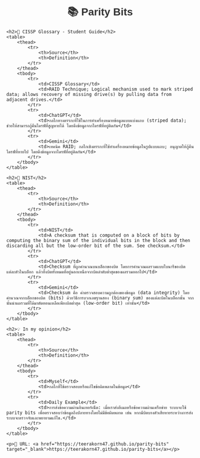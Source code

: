 
<html lang="en">
<head>
    <meta charset="UTF-8">
    <meta name="viewport" content="width=device-width, initial-scale=1.0">
    <title>Parity Bits</title>
    <style>
        body {
            font-family: Arial, sans-serif;
            margin: 20px;
        }
        h1 {
            text-align: center;
            color: #333;
        }
        table {
            width: 100%;
            border-collapse: collapse;
            margin-top: 20px;
        }
        th, td {
            border: 1px solid #ddd;
            padding: 10px;
            text-align: left;
        }
        th {
            background-color: #f4f4f4;
        }
        tr:nth-child(even) {
            background-color: #f9f9f9;
        }
        tr:hover {
            background-color: #f1f1f1;
        }
        a {
            color: #007bff;
            text-decoration: none;
        }
        a:hover {
            text-decoration: underline;
        }
    </style>
</head>
<body>
    <h1>📚 Parity Bits</h1>

    <h2>📖 CISSP Glossary - Student Guide</h2>
    <table>
        <thead>
            <tr>
                <th>Source</th>
                <th>Definition</th>
            </tr>
        </thead>
        <tbody>
            <tr>
                <td>CISSP Glossary</td>
                <td>RAID Technique; Logical mechanism used to mark striped data; allows recovery of missing drive(s) by pulling data from adjacent drives.</td>
            </tr>
            <tr>
                <td>ChatGPT</td>
                <td>กลไกทางตรรกะที่ใช้ในการทำเครื่องหมายข้อมูลแบบแบ่งแถบ (striped data); ช่วยให้สามารถกู้คืนไดรฟ์ที่สูญหายได้ โดยดึงข้อมูลจากไดรฟ์ที่อยู่ติดกัน</td>
            </tr>
            <tr>
                <td>Gemini</td>
                <td>เทคนิค RAID; กลไกเชิงตรรกะที่ใช้ทำเครื่องหมายข้อมูลในรูปแบบแถบ; อนุญาตให้กู้คืนไดรฟ์ที่หายไป โดยดึงข้อมูลจากไดรฟ์ที่อยู่ติดกัน</td>
            </tr>
        </tbody>
    </table>

    <h2>📖 NIST</h2>
    <table>
        <thead>
            <tr>
                <th>Source</th>
                <th>Definition</th>
            </tr>
        </thead>
        <tbody>
            <tr>
                <td>NIST</td>
                <td>A checksum that is computed on a block of bits by computing the binary sum of the individual bits in the block and then discarding all but the low-order bit of the sum. See checksum.</td>
            </tr>
            <tr>
                <td>ChatGPT</td>
                <td>Checksum ที่ถูกคำนวณบนบล็อกของบิต โดยการคำนวณผลรวมแบบไบนารีของบิตแต่ละตัวในบล็อก แล้วทิ้งบิตทั้งหมดที่อยู่นอกเหนือจากบิตลำดับต่ำสุดของผลรวมออกไป</td>
            </tr>
            <tr>
                <td>Gemini</td>
                <td>Checksum คือ ค่าตรวจสอบความถูกต้องของข้อมูล (data integrity) โดยคำนวณจากบล็อกของบิต (bits) ด้วยวิธีการบวกเลขฐานสอง (binary sum) ของแต่ละบิตในบล็อกนั้น จากนั้นนำผลรวมที่ได้มาตัดทอนเหลือเพียงบิตต่ำสุด (low-order bit) เท่านั้น</td>
            </tr>
        </tbody>
    </table>

    <h2>💡 In my opinion</h2>
    <table>
        <thead>
            <tr>
                <th>Source</th>
                <th>Definition</th>
            </tr>
        </thead>
        <tbody>
            <tr>
                <td>Myself</td>
                <td>กลไกที่ใช้ตรวจสอบหรือแก้ไขข้อผิดพลาดในข้อมูล</td>
            </tr>
            <tr>
                <td>Daily Example</td>
                <td>การส่งข้อความผ่านอินเทอร์เน็ต: เมื่อเราส่งอีเมลหรือข้อความผ่านเครือข่าย ระบบจะใช้ parity bits เพื่อตรวจสอบว่าข้อมูลถึงปลายทางโดยไม่มีข้อผิดพลาด เช่น หากมีบิตบางตัวเสียหายระหว่างการส่ง ระบบจะตรวจจับและพยายามแก้ไข.</td>
            </tr>
        </tbody>
    </table>

    <p>📁 URL: <a href="https://teerakorn47.github.io/parity-bits" target="_blank">https://teerakorn47.github.io/parity-bits</a></p>
</body>
</html>
